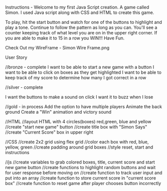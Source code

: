 Instructions - Welcome to my first Java Script creation. A game called Simon. I used Java script along with CSS and HTML to create this game.

To play, hit the start button and watch for one of the buttons to highlight and play a tone. Continue to follow the pattern as long as you can. You'll see a counter keeping track of what level you are on in the upper right corner. If you are able to make it to 15 in a row you WIN!!! Have Fun.

Check Out my WireFrame - Simon Wire Frame.png


User Story

//bronze - complete
I want to be able to start a new game with a button
I want to be able to click on boxes as they get highlighted
I want to be able to keep track of my score to determine how many I got correct in a row

//silver - complete

I want the buttons to make a sound on click
I want it to buzz when I lose

//gold - in process
Add the option to have multiple players
Animate the back ground
Create a "Win" animation and victory sound

//HTML
//layout HTML with 4 circles(boxes) red,green, blue and yellow
//create "start new game" button
//create title box with "Simon Says"
//create "Current Score" box in upper right

//CSS
//create 2x2 grid using flex grid
//color each box with red, blue, yellow, green
//create padding around grid boxes
//style reset, start and instructions

//js
//create variables to grab colored boxes, title, current score and start new game button
//create functions to highlight random buttons and wait for user response before moving on
//create function to track user input and put into an array
//create function to store current score in "current score box"
//create function to reset game after player chooses button incorrectly
